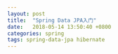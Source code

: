 ```yaml
---
layout: post
title:  "Spring Data JPA入门"
date:   2018-05-14 13:50:40 +0800
categories: spring
tags: spring-data-jpa hibernate
---
```




